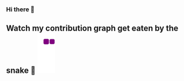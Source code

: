 ### Hi there 👋

<!--
**mohammad-osoolian/mohammad-osoolian** is a ✨ _special_ ✨ repository because its `README.md` (this file) appears on your GitHub profile.

Here are some ideas to get you started:

- 🔭 I’m currently working on ...
- 🌱 I’m currently learning ...
- 👯 I’m looking to collaborate on ...
- 🤔 I’m looking for help with ...
- 💬 Ask me about ...
- 📫 How to reach me: ...
- 😄 Pronouns: ...
- ⚡ Fun fact: ...
-->
## Watch my contribution graph get eaten by the snake 🐍 <img src="https://github.com/sharyash81/sharyash81/blob/output/github-contribution-grid-snake.gif">
